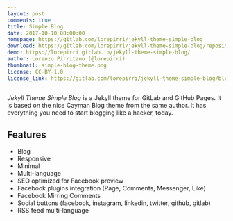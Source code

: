```yaml
---
layout: post
comments: true
title: Simple Blog
date: 2017-10-10 08:00:00
homepage: https://gitlab.com/lorepirri/jekyll-theme-simple-blog
download: https://gitlab.com/lorepirri/jekyll-theme-simple-blog/repository/master/archive.zip
demo: https://lorepirri.gitlab.io/jekyll-theme-simple-blog/
author: Lorenzo Pirritano (@lorepirri)
thumbnail: simple-blog-theme.png
license: CC-BY-1.0
license_link: https://gitlab.com/lorepirri/jekyll-theme-simple-blog/blob/master/LICENSE
---
```


_Jekyll Theme Simple Blog_ is a Jekyll theme for GitLab and GitHub Pages. It is based on the nice Cayman Blog theme from the same author. It has everything you need to start blogging like a hacker, today.

## Features

* Blog
* Responsive
* Minimal
* Multi-language
* SEO optimized for Facebook preview
* Facebook plugins integration (Page, Comments, Messenger, Like)
* Facebook Mirring Comments
* Social buttons (facebook, instagram, linkedin, twitter, github, gitlab)
* RSS feed multi-language
